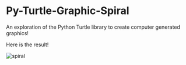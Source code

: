 # Py-Turtle-Graphic-Spiral

An exploration of the Python Turtle library to create computer generated graphics!

Here is the result!

![spiral](https://user-images.githubusercontent.com/75100642/152661098-ef54eedb-e65b-4bfe-9a8c-e34832900c8d.PNG)
